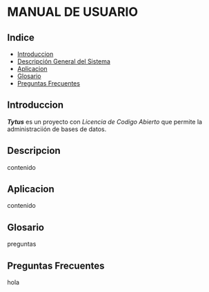  MANUAL DE USUARIO
===================
## Indice
- [Introduccion](#introduccion)
- [Descripción General del Sistema](#descrip)
- [Aplicacion](#apli)
- [Glosario](#glosario)
- [Preguntas Frecuentes](#questions)

<div id='introduccion'/>

## Introduccion
**_Tytus_** es un proyecto con *_Licencia de Codigo Abierto_* que permite la administraciión de bases de datos.

<div id='descrip'/>

## Descripcion
contenido
  
<div id='apli'/>

## Aplicacion
contenido

<div id='glosario'/>

## Glosario
preguntas

<div id='questions'/>

## Preguntas Frecuentes
hola
